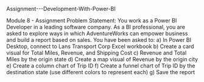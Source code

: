 Assignment---Development-With-Power-BI

Module 8 - Assignment
Problem Statement:
You work as a Power BI Developer in a leading software company. As a BI professional, you are asked to explore ways in which AdventureWorks can empower business and build a report based on sales.
You have been asked to:
a) In Power BI Desktop, connect to Lans Transport Corp Excel workbook
b) Create a card visual for Total Miles, Revenue, and Shipping Cost
c) Revenue and Total Miles by the origin state
d) Create a map visual of Revenue by the origin city
e) Create a column chart of Trip ID
f) Create a funnel chart of Trip ID by the destination state (use different colors to represent each)
g) Save the report

